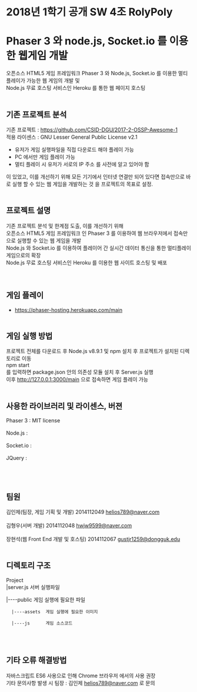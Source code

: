 # 2018년 1학기 공개 SW 4조 RolyPoly
# Phaser 3 와 node.js, Socket.io 를 이용한 웹게임 개발
오픈소스 HTML5 게임 프레임워크 Phaser 3 와 Node.js, Socket.io 를 이용한 멀티플레이가 가능한 웹 게임의 개발 및  
Node.js 무료 호스팅 서비스인 Heroku 를 통한 웹 페이지 호스팅
<br/><br/>

## 기존 프로젝트 분석
기존 프로젝트 : https://github.com/CSID-DGU/2017-2-OSSP-Awesome-1  
적용 라이센스 : GNU Lesser General Public License v2.1  

- 유저가 게임 실행파일을 직접 다운로드 해야 플레이 가능
- PC 에서만 게임 플레이 가능
- 멀티 플레이 시 유저가 서로의 IP 주소 를 사전에 알고 있어야 함  

이 있었고, 이를 개선하기 위해 모든 기기에서 인터넷 연결만 되어 있다면 접속만으로
바로 실행 할 수 있는 웹 게임을 개발하는 것 을 프로젝트의 목표로 설정.
  <br/><br/>
  
## 프로젝트 설명
기존 프로젝트 분석 및 한계점 도출, 이를 개선하기 위해  
오픈소스 HTML5 게임 프레임워크 인 Phaser 3 를 이용하여 웹 브라우저에서 접속만으로 실행할 수 있는 웹 게임을 개발  
Node.js 와 Socket.io 를 이용하여 플레이어 간 실시간 데이터 통신을 통한 멀티플레이 게임으로의 확장  
Node.js 무료 호스팅 서비스인 Heroku 를 이용한 웹 사이트 호스팅 및 배포  
  <br/><br/>
  
## 게임 플레이
- https://phaser-hosting.herokuapp.com/main
<br/><br/>

## 게임 실행 방법
프로젝트 전체를 다운로드 후 Node.js v8.9.1 및 npm 설치 후 프로젝트가 설치된 디렉토리로 이동<br/>
    npm start
</br> 를 입력하면 package.json 안의 의존성 모듈 설치 후 Server.js 실행<br/>
이후 http://127.0.0.1:3000/main 으로 접속하면 게임 플레이 가능
  <br/><br/>
  
## 사용한 라이브러리 및 라이센스, 버젼
Phaser 3  : MIT license <br/><br/>
Node.js   : <br/><br/>
Socket.io : <br/><br/>
JQuery    : <br/><br/>
  <br/><br/>
  
## 팀원
김인제(팀장, 게임 기획 및 개발) 2014112049 helios789@naver.com
<br/><br/>
김형우(서버 개발) 2014112048 hwjw9599@naver.com
<br/><br/>
장현석(웹 Front End 개발 및 호스팅) 2014112067 gustjr1259@dongguk.edu
  <br/><br/>
  
## 디렉토리 구조
Project<br/>
|server.js        서버 실행파일

|----public       게임 실행에 필요한 파일  

      |----assets  게임 실행에 필요한 이미지

      |----js      게임 소스코드
<br/><br/>

## 기타 오류 해결방법
자바스크립트 ES6 사용으로 인해 Chrome 브라우저 에서의 사용 권장<br/>
기타 문의사항 발생 시 팀장 : 김인제 helios789@naver.com 로 문의
